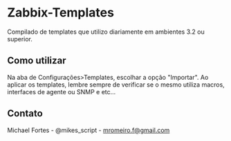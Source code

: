 # Zabbix-Templates

Compilado de templates que utilizo diariamente em ambientes 3.2 ou superior.

## Como utilizar
Na aba de Configurações>Templates, escolhar a opção "Importar".
Ao aplicar os templates, lembre sempre de verificar se o mesmo utiliza macros, interfaces de agente ou SNMP e etc...

## Contato
Michael Fortes - @mikes_script - mromeiro.f@gmail.com
